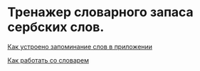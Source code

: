 # Тренажер словарного запаса сербских слов.

[Как устроено запоминание слов в приложении](./feature/docs/src/main/assets/learning.md)

[Как работать со словарем](./feature/docs/src/main/assets/dictionary.md)
